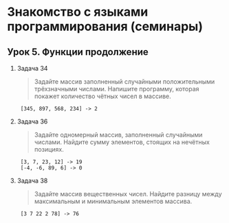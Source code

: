 # Знакомство с языками программирования (семинары)
## Урок 5. Функции продолжение
1. Задача 34
    >Задайте массив заполненный случайными положительными трёхзначными числами. Напишите программу, которая покажет количество чётных чисел в массиве.

        [345, 897, 568, 234] -> 2

2. Задача 36
   >Задайте одномерный массив, заполненный случайными числами. Найдите сумму элементов, стоящих на нечётных позициях.

        [3, 7, 23, 12] -> 19
        [-4, -6, 89, 6] -> 0

3. Задача 38
    > Задайте массив вещественных чисел. Найдите разницу между максимальным и минимальным элементов массива.  

        [3 7 22 2 78] -> 76